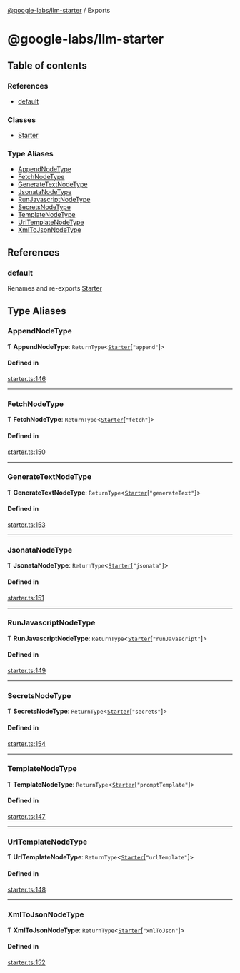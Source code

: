 [@google-labs/llm-starter](README.md) / Exports

# @google-labs/llm-starter

## Table of contents

### References

- [default](modules.md#default)

### Classes

- [Starter](classes/Starter.md)

### Type Aliases

- [AppendNodeType](modules.md#appendnodetype)
- [FetchNodeType](modules.md#fetchnodetype)
- [GenerateTextNodeType](modules.md#generatetextnodetype)
- [JsonataNodeType](modules.md#jsonatanodetype)
- [RunJavascriptNodeType](modules.md#runjavascriptnodetype)
- [SecretsNodeType](modules.md#secretsnodetype)
- [TemplateNodeType](modules.md#templatenodetype)
- [UrlTemplateNodeType](modules.md#urltemplatenodetype)
- [XmlToJsonNodeType](modules.md#xmltojsonnodetype)

## References

### default

Renames and re-exports [Starter](classes/Starter.md)

## Type Aliases

### AppendNodeType

Ƭ **AppendNodeType**: `ReturnType`<[`Starter`](classes/Starter.md)[``"append"``]\>

#### Defined in

[starter.ts:146](https://github.com/Chizobaonorh/labs-prototypes/blob/220f97e/seeds/llm-starter/src/starter.ts#L146)

___

### FetchNodeType

Ƭ **FetchNodeType**: `ReturnType`<[`Starter`](classes/Starter.md)[``"fetch"``]\>

#### Defined in

[starter.ts:150](https://github.com/Chizobaonorh/labs-prototypes/blob/220f97e/seeds/llm-starter/src/starter.ts#L150)

___

### GenerateTextNodeType

Ƭ **GenerateTextNodeType**: `ReturnType`<[`Starter`](classes/Starter.md)[``"generateText"``]\>

#### Defined in

[starter.ts:153](https://github.com/Chizobaonorh/labs-prototypes/blob/220f97e/seeds/llm-starter/src/starter.ts#L153)

___

### JsonataNodeType

Ƭ **JsonataNodeType**: `ReturnType`<[`Starter`](classes/Starter.md)[``"jsonata"``]\>

#### Defined in

[starter.ts:151](https://github.com/Chizobaonorh/labs-prototypes/blob/220f97e/seeds/llm-starter/src/starter.ts#L151)

___

### RunJavascriptNodeType

Ƭ **RunJavascriptNodeType**: `ReturnType`<[`Starter`](classes/Starter.md)[``"runJavascript"``]\>

#### Defined in

[starter.ts:149](https://github.com/Chizobaonorh/labs-prototypes/blob/220f97e/seeds/llm-starter/src/starter.ts#L149)

___

### SecretsNodeType

Ƭ **SecretsNodeType**: `ReturnType`<[`Starter`](classes/Starter.md)[``"secrets"``]\>

#### Defined in

[starter.ts:154](https://github.com/Chizobaonorh/labs-prototypes/blob/220f97e/seeds/llm-starter/src/starter.ts#L154)

___

### TemplateNodeType

Ƭ **TemplateNodeType**: `ReturnType`<[`Starter`](classes/Starter.md)[``"promptTemplate"``]\>

#### Defined in

[starter.ts:147](https://github.com/Chizobaonorh/labs-prototypes/blob/220f97e/seeds/llm-starter/src/starter.ts#L147)

___

### UrlTemplateNodeType

Ƭ **UrlTemplateNodeType**: `ReturnType`<[`Starter`](classes/Starter.md)[``"urlTemplate"``]\>

#### Defined in

[starter.ts:148](https://github.com/Chizobaonorh/labs-prototypes/blob/220f97e/seeds/llm-starter/src/starter.ts#L148)

___

### XmlToJsonNodeType

Ƭ **XmlToJsonNodeType**: `ReturnType`<[`Starter`](classes/Starter.md)[``"xmlToJson"``]\>

#### Defined in

[starter.ts:152](https://github.com/Chizobaonorh/labs-prototypes/blob/220f97e/seeds/llm-starter/src/starter.ts#L152)
